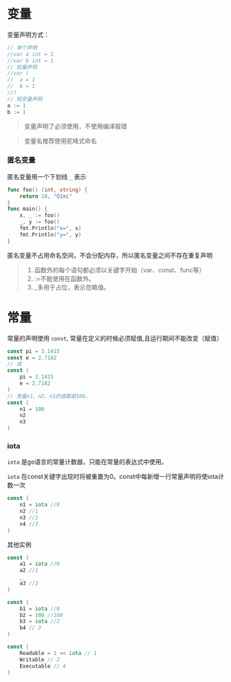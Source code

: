 # 变量

变量声明方式：
```go
// 单个声明
//var a int = 1
//var b int = 1
// 批量声明
//var (
//	a = 1
//	b = 1
//)
// 短变量声明
a := 1
b := 1
```

> 变量声明了必须使用，不使用编译报错

> 变量名推荐使用驼峰式命名

### 匿名变量

匿名变量用一个下划线 `_` 表示
```go
func foo() (int, string) {
	return 10, "Q1mi"
}
func main() {
	x, _ := foo()
	_, y := foo()
	fmt.Println("x=", x)
	fmt.Println("y=", y)
}
```
匿名变量不占用命名空间，不会分配内存，所以匿名变量之间不存在重复声明

> 1. 函数外的每个语句都必须以关键字开始（var、const、func等）
> 2. :=不能使用在函数外。
> 3. _多用于占位，表示忽略值。



# 常量

常量的声明使用 `const`, 常量在定义的时候必须赋值,且运行期间不能改变（赋值）
```go 
const pi = 3.1415
const e = 2.7182
// 或
const (
    pi = 3.1415
    e = 2.7182
)
// 常量n1、n2、n3的值都是100。
const (
    n1 = 100
    n2
    n3
)
```

### iota

`iota` 是go语言的常量计数器，只能在常量的表达式中使用。

`iota` 在const关键字出现时将被重置为0。const中每新增一行常量声明将使iota计数一次

```go
const (
    n1 = iota //0
    n2 //1
    n3 //2
    n4 //3
)
```

其他实例
```go
const (
    a1 = iota //0
    a2 //1
    _
    a3 //3
)

const (
    b1 = iota //0
    b2 = 100 //100
    b3 = iota //2
    b4 // 3
)
```

```go
const (
	Readable = 1 << iota // 1
	Writable // 2
	Executable // 4
)
```

